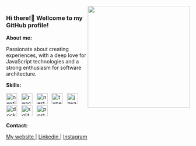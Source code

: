<img align="right" width="280px" src="https://i.imgur.com/GQks7vV.gif">

<h3 align="left">Hi there!👋 Wellcome to my GitHub profile!</h3>
<strong>About me:</strong>

<p align="left">Passionate about creating experiences, with a deep love for JavaScript technologies and a strong enthusiasm for software architecture.</p>


<strong align="left">Skills:</strong>
<p align="left">
  <img width="30px" src="https://skillicons.dev/icons?i=next" alt="nextjs icon"/>
  &nbsp;
  <img width="30px" src="https://skillicons.dev/icons?i=react" alt="react icon"/>
  &nbsp;
  <img width="30px" src="https://skillicons.dev/icons?i=nest" alt="nest icon"/>
  &nbsp;
  <img width="30px" src="https://skillicons.dev/icons?i=typescript" alt="typescript icon"/>
  &nbsp;
  <img width="30px" src="https://skillicons.dev/icons?i=javascript" alt="javascript icon"/>
  &nbsp;
  <img width="30px" src="https://skillicons.dev/icons?i=docker" alt="docker icon"/>
  &nbsp;
  <img width="30px" src="https://skillicons.dev/icons?i=sqlite" alt="sqlite icon"/>
  &nbsp;
  <img width="30px" src="https://skillicons.dev/icons?i=postgres" alt="postgres icon"/>
  &nbsp;
</p>

<strong align="left">Contact:</strong>
<div align="left">
  <a href="https://guilhermedunguel.com">My website |</a>
  <a href="https://www.linkedin.com/in/guilhermedunguel/">Linkedin |</a>
  <a href="https://www.instagram.com/guilhermedunguel/">Instagram</a>
</div>

